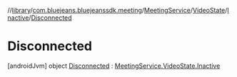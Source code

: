 //[library](../../../../../../index.md)/[com.bluejeans.bluejeanssdk.meeting](../../../../index.md)/[MeetingService](../../../index.md)/[VideoState](../../index.md)/[Inactive](../index.md)/[Disconnected](index.md)



# Disconnected  
 [androidJvm] object [Disconnected](index.md) : [MeetingService.VideoState.Inactive](../index.md)   


